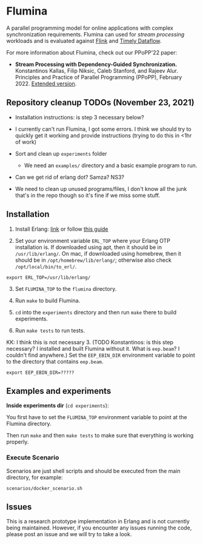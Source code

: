 # Flumina

A parallel programming model for online applications with complex synchronization requirements.
Flumina can used for *stream processing* workloads and is evaluated against [Flink](https://github.com/apache/flink) and [Timely Dataflow](https://github.com/TimelyDataflow/timely-dataflow).

For more information about Flumina, check out our PPoPP'22 paper:

- **Stream Processing with Dependency-Guided Synchronization.** Konstantinos Kallas, Filip Niksic, Caleb Stanford, and Rajeev Alur. Principles and Practice of Parallel Programming (PPoPP), February 2022.
[Extended version](https://arxiv.org/abs/2104.04512).

## Repository cleanup TODOs (November 23, 2021)

- Installation instructions: is step 3 necessary below?

- I currently can't run Flumina, I got some errors. I think we should try to quickly get it working and provide instructions (trying to do this in <1hr of work)

- Sort and clean up `experiments` folder

  - We need an `examples/` directory and a basic example program to run.

- Can we get rid of erlang dot? Samza? NS3?

- We need to clean up unused programs/files, I don't know all the junk that's in the repo though so it's fine if we miss some stuff.

## Installation

1. Install Erlang: [link](https://www.erlang.org/downloads) or follow [this guide](https://medium.com/erlang-central/erlang-quick-install-9c5dcaa5b634)

2. Set your environment variable `ERL_TOP` where your Erlang OTP
installation is. If downloaded using apt, then it should be in
`/usr/lib/erlang/`. On mac, if downloaded using homebrew, then it should be in `/opt/homebrew/lib/erlang/`; otherwise also check `/opt/local/bin/to_erl/`.

```
export ERL_TOP=/usr/lib/erlang/
```

3. Set `FLUMINA_TOP` to the `flumina` directory.

4. Run `make` to build Flumina.

5. `cd` into the `experiments` directory and then run `make` there to build experiments.

6. Run `make tests` to run tests.


KK: I think this is not necessary
3. (TODO Konstantinos: is this step necessary? I installed and built Flumina without it. What is `eep.beam`? I couldn't find anywhere.) Set the `EEP_EBIN_DIR` environment variable to point to the directory
that contains `eep.beam`.
```
export EEP_EBIN_DIR=?????
```

## Examples and experiments

**Inside experiments dir** (`cd experiments`):

You first have to set the `FLUMINA_TOP` environment variable to point
at the Flumina directory.

Then run `make` and then `make tests` to make sure that everything is working properly.

### Execute Scenario

Scenarios are just shell scripts and should be executed from the main directory, for example:

```
scenarios/docker_scenario.sh
```

## Issues

This is a research prototype implementation in Erlang and is not currently being maintained. However, if you encounter any issues running the code, please post an issue and we will try to take a look.

